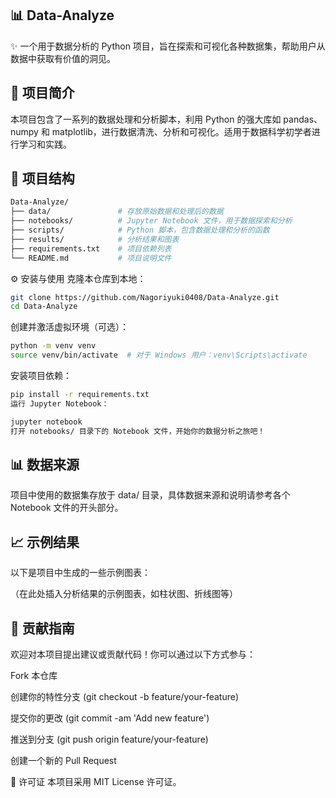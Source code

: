 ## 📊 Data-Analyze
✨ 一个用于数据分析的 Python 项目，旨在探索和可视化各种数据集，帮助用户从数据中获取有价值的洞见。

## 🧰 项目简介
本项目包含了一系列的数据处理和分析脚本，利用 Python 的强大库如 pandas、numpy 和 matplotlib，进行数据清洗、分析和可视化。适用于数据科学初学者进行学习和实践。

## 📂 项目结构

```bash
Data-Analyze/
├── data/               # 存放原始数据和处理后的数据
├── notebooks/          # Jupyter Notebook 文件，用于数据探索和分析
├── scripts/            # Python 脚本，包含数据处理和分析的函数
├── results/            # 分析结果和图表
├── requirements.txt    # 项目依赖列表
└── README.md           # 项目说明文件
```
⚙️ 安装与使用
克隆本仓库到本地：

```bash
git clone https://github.com/Nagoriyuki0408/Data-Analyze.git
cd Data-Analyze
```
创建并激活虚拟环境（可选）：

```bash
python -m venv venv
source venv/bin/activate  # 对于 Windows 用户：venv\Scripts\activate
```
安装项目依赖：

```bash
pip install -r requirements.txt
运行 Jupyter Notebook：
```
```bash
jupyter notebook
打开 notebooks/ 目录下的 Notebook 文件，开始你的数据分析之旅吧！
```

## 📊 数据来源
项目中使用的数据集存放于 data/ 目录，具体数据来源和说明请参考各个 Notebook 文件的开头部分。

## 📈 示例结果
以下是项目中生成的一些示例图表：

（在此处插入分析结果的示例图表，如柱状图、折线图等）

## 🤝 贡献指南
欢迎对本项目提出建议或贡献代码！你可以通过以下方式参与：

Fork 本仓库

创建你的特性分支 (git checkout -b feature/your-feature)

提交你的更改 (git commit -am 'Add new feature')

推送到分支 (git push origin feature/your-feature)

创建一个新的 Pull Request

📄 许可证
本项目采用 MIT License 许可证。